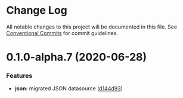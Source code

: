 # Change Log

All notable changes to this project will be documented in this file.
See [Conventional Commits](https://conventionalcommits.org) for commit guidelines.

# 0.1.0-alpha.7 (2020-06-28)


### Features

* **json:** migrated JSON datasource ([d144d93](https://github.com/skimah/skimah/commit/d144d93492a0a9e8b9de719fad09189c7016c62d))
